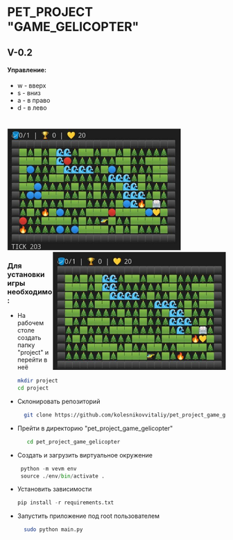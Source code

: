 # PET_PROJECT "GAME_GELICOPTER"
## V-0.2
#### Управление:
* w - вверх
* s - вниз
* a - в право
* d - в лево
#
<div class="img-div">
  <img src="https://github.com/kolesnikovvitaliy/pet_project_game_gelicopter/blob/main/img/scrin_1.png" width="400"/>
  <img align="right" src="https://github.com/kolesnikovvitaliy/pet_project_game_gelicopter/blob/main/img/scrin_3.png" width="400"/>
</div>



### Для установки игры необходимо:

* На рабочем столе создать папку "project" и перейти в неё
     ```bash
     mkdir project
     cd project
     ```  
* Склонировать репозиторий
   ```bash
     git clone https://github.com/kolesnikovvitaliy/pet_project_game_gelicopter.git
     ``` 
* Прейти в директорию "pet_project_game_gelicopter"
  ```bash
     cd pet_project_game_gelicopter
     ```  
* Создать и загрузить виртуальное окружение
    ```python
     python -m vevm env
     source ./env/bin/activate .
     ``` 
* Установить зависимости
    ```python
    pip install -r requirements.txt
     ``` 
* Запустить приложение под root пользователем
   ```bash
     sudo python main.py
     ``` 
#
